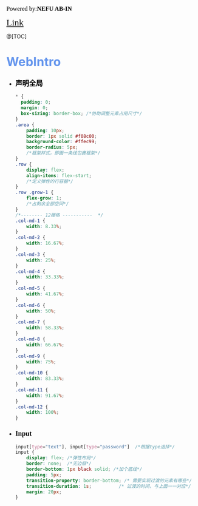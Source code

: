 <font color=#000000	size=3 face=楷体>Powered by:**NEFU AB-IN**</font>

<font color=#FFA500 size=5 face=楷体>[Link](https://github.com/bwhyman/web-course)</font>

@[TOC]

# <font color=#6495ED size=6 >WebIntro</font>

* ### <font color=#000000 size=4 face=粗体>声明全局</font>

  ```css
  * {
  	padding: 0;
  	margin: 0;
  	box-sizing: border-box; /*协助调整元素占用尺寸*/
  }
  .area {
      padding: 10px;
      border: 1px solid #f08c00;
      background-color: #ffec99;
      border-radius: 5px;
      /*框架样式，即画一条线包裹框架*/
  }
  .row {
      display: flex;
      align-items: flex-start;
      /*定义弹性的行容器*/
  }
  .row .grow-1 {
      flex-grow: 1;
      /*占剩余全部空间*/
  }
  /*-------- 12栅格 -----------  */
  .col-md-1 {
      width: 8.33%;
  }
  .col-md-2 {
      width: 16.67%;
  }
  .col-md-3 {
      width: 25%;
  }
  .col-md-4 {
      width: 33.33%;
  }
  .col-md-5 {
      width: 41.67%;
  }
  .col-md-6 {
      width: 50%;
  }
  .col-md-7 {
      width: 58.33%;
  }
  .col-md-8 {
      width: 66.67%;
  }
  .col-md-9 {
      width: 75%;
  }
  .col-md-10 {
      width: 83.33%;
  }
  .col-md-11 {
      width: 91.67%;
  }
  .col-md-12 {
      width: 100%;
  }
  ```

* ### <font color=#000000 size=4 face=粗体>Input</font>

  ```css
  input[type="text"], input[type="password"]  /*根据type选择*/
  input {
      display: flex; /*弹性布局*/	
      border: none;  /*无边框*/
      border-bottom: 1px black solid; /*加个底线*/
      padding: 5px;
      transition-property: border-bottom; /* 需要实现过渡的元素有哪些*/
      transition-duration: 1s;			/* 过渡的时间，与上面一一对应*/
      margin: 20px;
  }		
  ```
